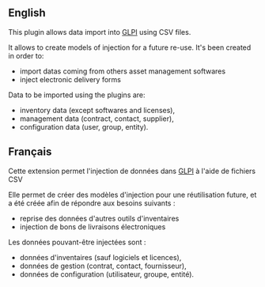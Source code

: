 ## English

This plugin allows data import into [GLPI](http://glpi-project.org) using CSV files.

It allows to create models of injection for a future re-use. It's been created in order to:

- import datas coming from others asset management softwares
- inject electronic delivery forms

Data to be imported using the plugins are:

- inventory data (except softwares and licenses),
- management data (contract, contact, supplier),
- configuration data (user, group, entity).

## Français

Cette extension permet l'injection de données dans [GLPI](http://glpi-project.org) à l'aide de fichiers CSV

Elle permet de créer des modèles d'injection pour une réutilisation future, et a été créée afin de répondre aux besoins suivants :

- reprise des données d'autres outils d'inventaires
- injection de bons de livraisons électroniques

Les données pouvant-être injectées sont :

- données d'inventaires (sauf logiciels et licences),
- données de gestion (contrat, contact, fournisseur),
- données de configuration (utilisateur, groupe, entité).

